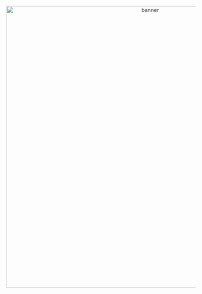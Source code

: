 
<p align="center">
  <img src="https://github.com/ltb801/ltb801/blob/main/fig/totoro.gif?raw=true" alt="banner" width="750">
</p>

<!--
**ltb801/ltb801** is a ✨ _special_ ✨ repository because its `README.md` (this file) appears on your GitHub profile.

Here are some ideas to get you started:

- 🔭 I’m currently working on ...
- 🌱 I’m currently learning ...
- 👯 I’m looking to collaborate on ...
- 🤔 I’m looking for help with ...
- 💬 Ask me about ...
- 📫 How to reach me: ...
- 😄 Pronouns: ...
- ⚡ Fun fact: ...
-->
